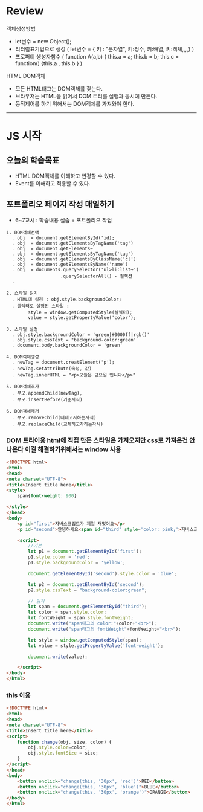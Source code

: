 # Review
객체생성방법
- let변수 = new Object();
- 리터럴표기법으로 생성 ( let변수 = { 키 : "문자열", 키:정수, 키:배열, 키:객체,,,,} )
- 프로퍼티 생성자함수 ( function A(a,b) { this.a = a; this.b = b; this.c = function() {this.a , this.b } )

HTML DOM객체
- 모든 HTML태그는 DOM객체를 갖는다.
- 브라우저는 HTML을 읽어서 DOM 트리를 실행과 동시에 만든다.
- 동적제어를 하기 위해서는 DOM객체를 가져와야 한다.


-----------------------------------------------------------------------------------------------

# JS 시작

## 오늘의 학습목표
- HTML DOM객체를 이해하고 변경할 수 있다.
- Event를 이해하고 적용할 수 있다.

## 포트폴리오 페이지 작성 매일하기
- 6~7교시 : 학습내용 실습 + 포트폴리오 작업

```
1. DOM객체선택
  . obj  = document.getElementById('id);
  . obj  = document.getElementsByTagName('tag')
  . obj  = document.getElements~
  . obj  = document.getElementsByTagName('tag')
  . obj  = document.getElementsByClassName('cl')
  . obj  = document.getElementsByName('name')
  . obj  = documents.querySelector('ul>li:list~')
                    .querySelectorAll() - 컬렉션
  .
  
2. 스타일 읽기
  . HTML에 설정 : obj.style.backgroundColor;
  . 셀렉터로 설정된 스타일 :
        style = window.getComputedStyle(셀렉터);
        value = style.getPropertyValue('color');
        
3. 스타일 설정
  . obj.style.backgroundColor = 'green|#0000ff|rgb()'
  . obj.style.cssText = "background-color:green'
  . document.body.backgroundColor = 'green'
  
4. DOM객체생성
  . newTag = document.creatElement('p');
  . newTag.setAttribute(속성, 값)
  . newTag.innerHTML = "<p>오늘은 금요일 입니다</p>"
  
5. DOM객체추가
  . 부모.appendChild(newTag),
  . 부모.insertBefore(기준자식)
  
6. DOM객체제거
  . 부모.removeChild(떼내고자하는자식)
  . 부모.replaceChild(교체하고자하는자식)
```

### DOM 트리이용 html에 직접 만든 스타일은 가져오지만 css로 가져온건 안나온다 이걸 해결하기위해서는 window 사용
```html
<!DOCTYPE html>
<html>
<head>
<meta charset="UTF-8">
<title>Insert title here</title>
<style>
	span{font-weight: 900}

</style>
</head>
<body>
	<p id="first">자바스크립트가 제일 재밋어요</p>
	<p id="second">안녕하세요<span id="third" style='color: pink;'>자바스크립트</span>입니다.</p>

	<script>
		//기본
		let p1 = document.getElementById('first');
		p1.style.color = 'red';
		p1.style.backgroundColor = 'yellow';

		document.getElementById('second').style.color = 'blue';

		let p2 = document.getElementById('second');
		p2.style.cssText = "background-color:green";

		// 읽기
		let span = document.getElementById("third");
		let color = span.style.color;
		let fontWeight = span.style.fontWeight;
		document.write("span태그의 color:"+color+"<br>");
		document.write("span태그의 fontWeight"+fontWeight+"<br>");

		let style = window.getComputedStyle(span);
		let value = style.getPropertyValue('font-weight');

		document.write(value);

	</script>
</body>
</html>
```

### this 이용
```html
<!DOCTYPE html>
<html>
<head>
<meta charset="UTF-8">
<title>Insert title here</title>
<script>
	function change(obj, size, color) {
		obj.style.color=color;
		obj.style.fontSize = size;
	}
</script>
</head>
<body>
	<button onclick="change(this, '30px', 'red')">RED</button>
	<button onclick="change(this, '30px', 'blue')">BLUE</button>
	<button onclick="change(this, '30px', 'orange')">ORANGE</button>
</body>
</html>
```
